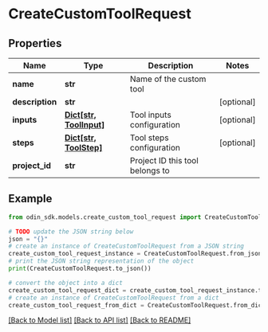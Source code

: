 # CreateCustomToolRequest


## Properties

Name | Type | Description | Notes
------------ | ------------- | ------------- | -------------
**name** | **str** | Name of the custom tool | 
**description** | **str** |  | [optional] 
**inputs** | [**Dict[str, ToolInput]**](ToolInput.md) | Tool inputs configuration | [optional] 
**steps** | [**Dict[str, ToolStep]**](ToolStep.md) | Tool steps configuration | [optional] 
**project_id** | **str** | Project ID this tool belongs to | 

## Example

```python
from odin_sdk.models.create_custom_tool_request import CreateCustomToolRequest

# TODO update the JSON string below
json = "{}"
# create an instance of CreateCustomToolRequest from a JSON string
create_custom_tool_request_instance = CreateCustomToolRequest.from_json(json)
# print the JSON string representation of the object
print(CreateCustomToolRequest.to_json())

# convert the object into a dict
create_custom_tool_request_dict = create_custom_tool_request_instance.to_dict()
# create an instance of CreateCustomToolRequest from a dict
create_custom_tool_request_from_dict = CreateCustomToolRequest.from_dict(create_custom_tool_request_dict)
```
[[Back to Model list]](../README.md#documentation-for-models) [[Back to API list]](../README.md#documentation-for-api-endpoints) [[Back to README]](../README.md)


